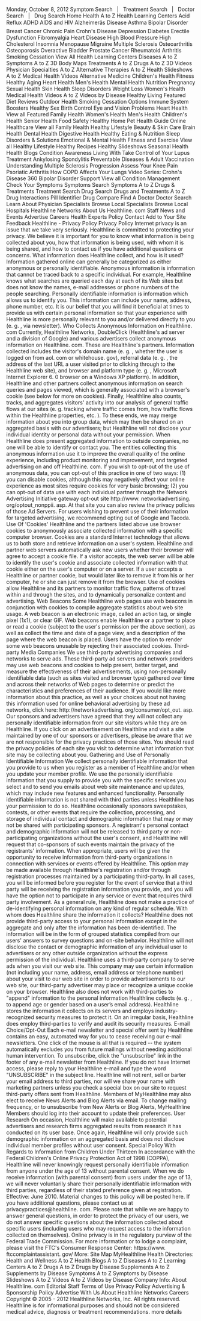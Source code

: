 Monday, October 8, 2012 Symptom Search   |   Treatment Search   |   Doctor Search   |   Drug Search Home Health A to Z Health Learning Centers Acid Reflux ADHD AIDS and HIV Alzheimerâs Disease Asthma Bipolar Disorder Breast Cancer Chronic Pain Crohn's Disease Depression Diabetes Erectile Dysfunction Fibromyalgia Heart Disease High Blood Pressure High Cholesterol Insomnia Menopause Migraine Multiple Sclerosis Osteoarthritis Osteoporosis Overactive Bladder Prostate Cancer Rheumatoid Arthritis Smoking Cessation View All Health Learning Centers Diseases A to Z Symptoms A to Z 3D Body Maps Treatments A to Z Drugs A to Z 3D Videos Physician Specialties A to Z Alternative Therapies A to Z Health Slideshows A to Z Medical Health Videos Alternative Medicine Children's Health Fitness Healthy Aging Heart Health Men's Health Mental Health Nutrition Pregnancy Sexual Health Skin Health Sleep Disorders Weight Loss Women's Health Medical Health Videos A to Z Videos by Disease Healthy Living Featured Diet Reviews Outdoor Health Smoking Cessation Options Immune System Boosters Healthy Sex Birth Control Eye and Vision Problems Heart Health View all Featured Family Health Women's Health Men's Health Children's Health Senior Health Food Safety Healthy Home Pet Health Guide Online Healthcare View all Family Health Healthy Lifestyle Beauty & Skin Care Brain Health Dental Health Digestive Health Healthy Eating & Nutrition Sleep Disorders & Solutions Emotional & Mental Health Fitness and Exercise View all Healthy Lifestyle Healthy Recipes Healthy Slideshows Seasonal Health Health Blogs Condition Awareness Living With Take Control of Your Lupus Treatment Ankylosing Spondylitis Preventable Diseases & Adult Vaccination Understanding Multiple Sclerosis Progression Assess Your Knee Pain Psoriatic Arthritis How COPD Affects Your Lungs Video Series: Crohn's Disease 360 Bipolar Disorder Support View all Condition Management Check Your Symptoms Symptoms Search Symptoms A to Z Drugs & Treatments Treatment Search Drug Search Drugs and Treatments A to Z Drug Interactions Pill Identifier Drug Compare Find A Doctor Doctor Search Learn About Physician Specialists Browse Local Specialists Browse Local Hospitals Healthline Networks About Us Healthline. com Staff News and Events Advertise Careers Health Experts Policy Contact Add to Your Site Feedback Healthline - Privacy Policy Privacy Policy Internet privacy is an issue that we take very seriously. Healthline is committed to protecting your privacy. We believe it is important for you to know what information is being collected about you, how that information is being used, with whom it is being shared, and how to contact us if you have additional questions or concerns. What information does Healthline collect, and how is it used? Information gathered online can generally be categorized as either anonymous or personally identifiable. Anonymous information is information that cannot be traced back to a specific individual. For example, Healthline knows what searches are queried each day at each of its Web sites but does not know the names, e-mail addresses or phone numbers of the people searching. Personally identifiable information is information which allows us to identify you. This information can include your name, address, phone number, etc. It is our belief that you will find it beneficial at times to provide us with certain personal information so that your experience with Healthline is more personally relevant to you and/or delivered directly to you (e. g. , via newsletter). Who Collects Anonymous Information on Healthline. com Currently, Healthline Networks, DoubleClick (Healthline's ad server and a division of Google) and various advertisers collect anonymous information on Healthline. com. These are Healthline's partners. Information collected includes the visitor's domain name (e. g. , whether the user is logged on from aol. com or whitehouse. gov), referral data (e. g. , the address of the last URL a user visited prior to clicking through to the Healthline web site), and browser and platform type (e. g. , Microsoft Internet Explorer 6. 0 browser on a Windows XP platform). In addition, Healthline and other partners collect anonymous information on search queries and pages viewed, which is generally associated with a browser's cookie (see below for more on cookies). Finally, Healthline also counts, tracks, and aggregates visitors' activity into our analysis of general traffic flows at our sites (e. g. tracking where traffic comes from, how traffic flows within the Healthline properties, etc. ). To these ends, we may merge information about you into group data, which may then be shared on an aggregated basis with our advertisers; but Healthline will not disclose your individual identity or personal data without your permission. When Healthline does present aggregated information to outside companies, no one will be able to identify or contact you. The entities collecting this anonymous information use it to improve the overall quality of the online experience, including product monitoring and improvement, and targeted advertising on and off Healthline. com. If you wish to opt-out of the use of anonymous data, you can opt-out of this practice in one of two ways: (1) you can disable cookies, although this may negatively affect your online experience as most sites require cookies for very basic browsing; (2) you can opt-out of data use with each individual partner through the Network Advertising Initiative gateway opt-out site http://www. networkadvertising. org/optout\_nonppii. asp. At that site you can also review the privacy policies of those Ad Servers. For users wishing to prevent use of their information for targeted advertising, we recommend opting out of Google and Tacoda. Use Of 'Cookies' Healthline and the partners listed above use browser cookies to anonymously associate collected information with a specific computer browser. Cookies are a standard Internet technology that allows us to both store and retrieve information on a user's system. Healthline and partner web servers automatically ask new users whether their browser will agree to accept a cookie file. If a visitor accepts, the web server will be able to identify the user's cookie and associate collected information with that cookie either on the user's computer or on a server. If a user accepts a Healthline or partner cookie, but would later like to remove it from his or her computer, he or she can just remove it from the browser. Use of cookies allow Healthline and its partners to monitor traffic flow, patterns of travel within and through the sites, and to dynamically personalize content and advertising. Web Beacons Some Healthline web pages use web beacons in conjunction with cookies to compile aggregate statistics about web site usage. A web beacon is an electronic image, called an action tag, or single pixel (1x1), or clear GIF. Web beacons enable Healthline or a partner to place or read a cookie (subject to the user's permission per the above section), as well as collect the time and date of a page view, and a description of the page where the web beacon is placed. Users have the option to render some web beacons unusable by rejecting their associated cookies. Third-party Media Companies We use third-party advertising companies and networks to serve ads. These third-party ad servers and network providers may use web beacons and cookies to help present, better target, and measure the effectiveness of their advertisements, using non-personally identifiable data (such as sites visited and browser type) gathered over time and across their networks of Web pages to determine or predict the characteristics and preferences of their audience. If you would like more information about this practice, as well as your choices about not having this information used for online behavioral advertising by these ad networks, click here: http://networkadvertising. org/consumer/opt\_out. asp. Our sponsors and advertisers have agreed that they will not collect any personally identifiable information from our site visitors while they are on Healthline. If you click on an advertisement on Healthline and visit a site maintained by one of our sponsors or advertisers, please be aware that we are not responsible for the privacy practices of those sites. You should read the privacy policies of each site you visit to determine what information that site may be collecting about you. Gathering and Use of Personally Identifiable Information We collect personally identifiable information that you provide to us when you register as a member of Healthline and/or when you update your member profile. We use the personally identifiable information that you supply to provide you with the specific services you select and to send you emails about web site maintenance and updates, which may include new features and enhanced functionality. Personally identifiable information is not shared with third parties unless Healthline has your permission to do so. Healthline occasionally sponsors sweepstakes, contests, or other events that require the collection, processing, and storage of individual contact and demographic information that may or may not be shared with participating sponsors. A registrant's personal contact and demographic information will not be released to third party or non-participating organizations without the user's consent, and Healthline will request that co-sponsors of such events maintain the privacy of the registrants' information. When appropriate, users will be given the opportunity to receive information from third-party organizations in connection with services or events offered by Healthline. This option may be made available through Healthline's registration and/or through registration processes maintained by a participating third-party. In all cases, you will be informed before you register for the event of service that a third party will be receiving the registration information you provide, and you will have the option not to participate in any service or event that requires third party involvement. As a general rule, Healthline does not make a practice of de-identifying personal information on any kind of regular schedule. With whom does Healthline share the information it collects? Healthline does not provide third-party access to your personal information except in the aggregate and only after the information has been de-identified. The information will be in the form of grouped statistics compiled from our users' answers to survey questions and on-site behavior. Healthline will not disclose the contact or demographic information of any individual user to advertisers or any other outside organization without the express permission of the individual. Healthline uses a third-party company to serve ads when you visit our web site. This company may use certain information (not including your name, address, email address or telephone number) about your visit to our web site in order to provide advertisements to our web site, our third-party advertiser may place or recognize a unique cookie on your browser. Healthline also does not work with third-parties to "append" information to the personal information Healthline collects (e. g. , to append age or gender based on a user’s email address). Healthline stores the information it collects on its servers and employs industry-recognized security measures to protect it. On an irregular basis, Healthline does employ third-parties to verify and audit its security measures. E-mail Choice/Opt-Out Each e-mail newsletter and special offer sent by Healthline contains an easy, automated way for you to cease receiving our e-mail newsletters. One click of the mouse is all that is required -- the system automatically excludes you from future mailings without needing additional human intervention. To unsubscribe, click the "unsubscribe" link in the footer of any e-mail newsletter from Healthline. If you do not have Internet access, please reply to your Healthline e-mail and type the word "UNSUBSCRIBE" in the subject line. Healthline will not rent, sell or barter your email address to third parties, nor will we share your name with marketing partners unless you check a special box on our site to request third-party offers sent from Healthline. Members of MyHealthline may also elect to receive News Alerts and Blog Alerts via email. To change mailing frequency, or to unsubscribe from New Alerts or Blog Alerts, MyHealthline Members should log into their account to update their preferences. User Research On occasion, Healthline will make available to potential advertisers and research firms aggregated results from research it has conducted on its user base. Once again, Healthline will only provide such demographic information on an aggregated basis and does not disclose individual member profiles without user consent. Special Policy With Regards to Information from Children Under Thirteen In accordance with the Federal Children's Online Privacy Protection Act of 1998 (COPPA), Healthline will never knowingly request personally identifiable information from anyone under the age of 13 without parental consent. When we do receive information (with parental consent) from users under the age of 13, we will never voluntarily share their personally identifiable information with third parties, regardless of their stated preference given at registration. Effective: June 2010. Material changes to this policy will be posted here. If you have additional questions, please contact us at privacypractices@healthline. com. Please note that while we are happy to answer general questions, in order to protect the privacy of our users, we do not answer specific questions about the information collected about specific users (including users who may request access to the information collected on themselves). Online privacy is in the regulatory purview of the Federal Trade Commission. For more information or to lodge a complaint, please visit the FTC's Consumer Response Center: https://www. ftccomplaintassistant. gov/ More: Site Map MyHealthline Health Directories: Health and Wellness A to Z Health Blogs A to Z Diseases A to Z Learning Centers A to Z Drugs A to Z Drugs by Disease Supplements A to Z Supplements by Disease Symptoms A to Z Symptoms by Disease Slideshows A to Z Videos A to Z Videos by Disease Company Info: About Healthline. com Editorial Staff Terms of Use Privacy Policy Advertising & Sponsorship Policy Advertise With Us About Healthline Networks Careers Copyright © 2005 - 2012 Healthline Networks, Inc. All rights reserved. Healthline is for informational purposes and should not be considered medical advice, diagnosis or treatment recommendations. more details
